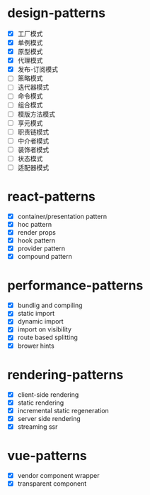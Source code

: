 # design-patterns

- [x] 工厂模式 
- [x] 单例模式
- [x] 原型模式
- [x] 代理模式
- [x] 发布-订阅模式
- [ ] 策略模式
- [ ] 迭代器模式
- [ ] 命令模式
- [ ] 组合模式
- [ ] 模版方法模式
- [ ] 享元模式
- [ ] 职责链模式
- [ ] 中介者模式
- [ ] 装饰者模式
- [ ] 状态模式
- [ ] 适配器模式

# react-patterns
- [x] container/presentation pattern
- [x] hoc pattern
- [x] render props
- [x] hook pattern
- [x] provider pattern
- [x] compound pattern

# performance-patterns
- [x] bundlig and compiling
- [x] static import
- [x] dynamic import
- [x] import on visibility
- [x] route based splitting
- [x] brower hints 

# rendering-patterns 
- [x] client-side rendering
- [x] static rendering
- [x] incremental static regeneration
- [x] server side rendering
- [x] streaming ssr

# vue-patterns
- [x] vendor component wrapper
- [x] transparent component
